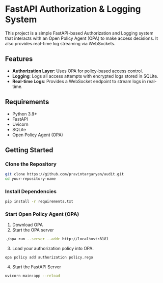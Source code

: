 # FastAPI Authorization & Logging System

This project is a simple FastAPI-based Authorization and Logging system that interacts with an Open Policy Agent (OPA) to make access decisions. It also provides real-time log streaming via WebSockets.

## Features

- **Authorization Layer**: Uses OPA for policy-based access control.
- **Logging**: Logs all access attempts with encrypted logs stored in SQLite.
- **Real-time Logs**: Provides a WebSocket endpoint to stream logs in real-time.

## Requirements

- Python 3.8+
- FastAPI
- Uvicorn
- SQLite
- Open Policy Agent (OPA)

## Getting Started

### Clone the Repository

```bash
git clone https://github.com/pravintargaryen/audit.git
cd your-repository-name
```

### Install Dependencies

```bash
pip install -r requirements.txt
```

### Start Open Policy Agent (OPA)

1. Download OPA
2. Start the OPA server

```bash
./opa run --server --addr http://localhost:8181

```

3. Load your authorization policy into OPA.

```bash
opa policy add authorization policy.rego

```

4. Start the FastAPI Server

```bash
uvicorn main:app --reload

```
